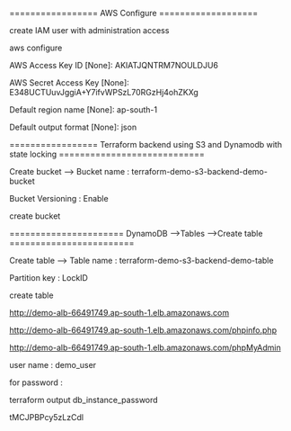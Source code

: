 ================= AWS Configure ===================


create IAM user with administration access

aws configure

AWS Access Key ID [None]: AKIATJQNTRM7NOULDJU6

AWS Secret Access Key [None]: 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

Default region name [None]: ap-south-1

Default output format [None]: json

================= Terraform backend using S3 and Dynamodb with state locking ============================

Create bucket --> Bucket name : terraform-demo-s3-backend-demo-bucket

Bucket Versioning : Enable

create bucket


====================== DynamoDB -->Tables -->Create table ========================

Create table --> Table name : terraform-demo-s3-backend-demo-table

Partition key : LockID

create table



http://demo-alb-66491749.ap-south-1.elb.amazonaws.com

http://demo-alb-66491749.ap-south-1.elb.amazonaws.com/phpinfo.php

http://demo-alb-66491749.ap-south-1.elb.amazonaws.com/phpMyAdmin

user name : demo_user

for password : 

terraform output db_instance_password

tMCJPBPcy5zLzCdl
